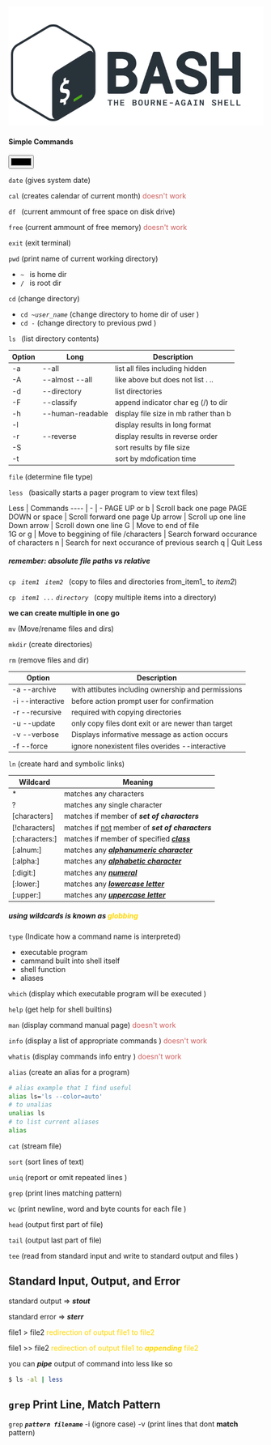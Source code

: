 
<img src=bashLogo.png>

<style>.one{color:red} exit</style>

#### Simple Commands 
<input type="color" name="" id="">

`date` (gives system date)

`cal` (creates calendar of current month) <span style="color:indianred">doesn't work </span>

`df ` (current ammount of free space on disk drive) 

`free` (current ammount of free memory) <span style="color:indianred">doesn't work </span>

`exit` (exit terminal)

`pwd` (print name of current working directory)
* `~ `  is home dir 
* `/ ` is root dir

`cd` (change directory) 
 * `cd ~`_`user_name`_ (change directory to home dir of user ) 
 * `cd -` (change directory to previous pwd ) 

`ls ` (list directory contents) 

Option | Long | Description 
---- | - | -
-a | --all |  list all files including hidden 
-A | --almost --all |  like above but does not list . ..
-d | --directory |  list directories
-F | --classify |  append indicator char eg (/) to dir
-h | --human-readable |  display file size in mb rather than b
-l|  |  display results in long format
-r | --reverse |  display results in reverse order 
-S |  |  sort results by file size 
-t |  |  sort by mdofication time 


`file` (determine file type) 

`less ` (basically starts a pager program to view text files) 
 
Less | Commands
---- | - | -
PAGE UP or b | Scroll back one page 
PAGE DOWN or space | Scroll forward one page 
Up arrow | Scroll up one line 
Down arrow | Scroll down one line 
G | Move to end of file  
1G or g | Move to beggining of file 
/characters | Search forward occurance of characters 
n | Search for next occurance of previous search 
q | Quit Less 


##### remember: absolute file paths vs relative
    
`cp ` _`item1`_` ` _`item2`_` ` (copy to files and directories from_item1_ to _item2_) 

`cp ` _`item1`_` ...` _`directory`_` ` (copy multiple items  into a directory) 

**we can create multiple in one go**

`mv` (Move/rename files and dirs) 

`mkdir` (create directories) 

`rm` (remove files and dir) 


Option | Description 
----  | -
-a  --archive |   with attibutes including ownership and permissions 
-i  --interactive |  before action prompt user for confirmation 
-r --recursive | required with copying directories  
-u --update | only copy files dont exit or are newer than target 
-v --verbose | Displays informative message as action occurs
-f --force | ignore nonexistent files overides --interactive

`ln` (create hard and symbolic links) 

Wildcard  | Meaning
---- | - 
* | matches any characters 
? | matches any single character  
[characters] | matches if member of ***set of characters***
[!characters] | matches if <u>not</u> member of ***set of characters***
[:characters:] | matches if  member of  specified ***<u>class </u>***
[:alnum:] | matches any ***<u>alphanumeric character </u>***
[:alpha:] | matches any ***<u>alphabetic character </u>***
[:digit:] | matches any ***<u>numeral </u>***
[:lower:] | matches any ***<u>lowercase letter </u>***
[:upper:] | matches any ***<u>uppercase letter </u>***
##### using wildcards is known as <span style="color:gold">globbing</span> 

`type` (Indicate how a command name is interpreted)
* executable program 
* cammand built into shell itself 
* shell function 
* aliases 

`which` (display which executable program will be executed )

`help` (get help for shell builtins)

`man` (display command manual page)  <span style="color:indianred">doesn't work </span>

`info` (display  a list of appropriate commands ) <span style="color:indianred">doesn't work </span>

`whatis` (display commands info entry ) <span style="color:indianred">doesn't work </span>

`alias` (create an alias for a program)

```bash
# alias example that I find useful 
alias ls='ls --color=auto'
# to unalias 
unalias ls
# to list current aliases 
alias 
```
`cat` (stream file)

`sort` (sort lines of text)

`uniq` (report or omit repeated lines )

`grep` (print lines matching pattern)

`wc` (print newline, word and byte counts for each file )

`head` (output first part of file)

`tail` (output last part of file)

`tee` (read from standard input and write to standard output and
 files )

## Standard Input, Output, and Error 
standard output => ***stout*** 

standard error => ***sterr***

file1 > file2 <span style="color:gold">redirection of output file1 to file2</span>

file1 >> file2 <span style="color:gold">redirection of output file1 to ***appending*** file2</span>

you can ***pipe*** output of command into less like so 

```bash
$ ls -al | less
```
## `grep` Print Line, Match Pattern

`grep` ***`pattern filename`***
-i (ignore case) -v (print lines that dont **match** pattern)


